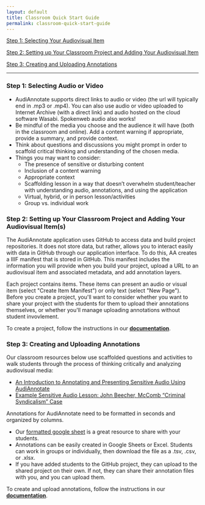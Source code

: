 ```yaml
---
layout: default
title: Classroom Quick Start Guide
permalink: classroom-quick-start-guide
---
```

<!-- Add an essay or interpretive material below this line,
using HTML or markdown.  Do not modify this file above this line -->

[Step 1: Selecting Your Audiovisual Item](#one)

[Step 2: Setting up Your Classroom Project and Adding Your Audiovisual Item](#two)  

[Step 3: Creating and Uploading Annotations](#three)  

---

### **Step 1: Selecting Audio or Video**<a name="one"></a>
- AudiAnnotate supports direct links to audio or video (the url will typically end in .mp3 or .mp4). You can also use audio or video uploaded to Internet Archive (with a direct link) and audio hosted on the cloud software Wasabi. Spokenweb audio also works!
- Be mindful of the media you choose and the audience it will have (both in the classroom and online). Add a content warning if appropriate, provide a summary, and provide context.
- Think about questions and discussions you might prompt in order to scaffold critical thinking and understanding of the chosen media.
- Things you may want to consider: 
  - The presence of sensitive or disturbing content
  - Inclusion of a content warning
  - Appropriate context
  - Scaffolding lesson in a way that doesn’t overwhelm student/teacher with understanding audio, annotations, and using the application
  - Virtual, hybrid, or in person lesson/activities
  - Group vs. individual work



### **Step 2: Setting up Your Classroom Project and Adding Your Audiovisual Item(s)**<a name="two"></a>

The AudiAnnotate application uses GitHub to access data and build project repositories. It does not store data, but rather, allows you to interact easily with data in GitHub through our application interface. To do this, AA creates a IIIF manifest that is stored in GitHub. This manifest includes the information you will provide when you build your project, upload a URL to an audiovisual item and associated metadata, and add annotation layers. 

Each project contains items. These items can present an audio or visual item (select "Create Item Manifest") or only text (select "New Page"). Before you create a project, you'll want to consider whether you want to share your project with the students for them to upload their annotations themselves, or whether you'll manage uploading annotations without student invovlement.

To create a project, follow the instructions in our **[documentation](https://hipstas.github.io/AudiAnnotate/documentation.html)**.
 
### **Step 3: Creating and Uploading Annotations**<a name="three"></a>

Our classroom resources below use scaffolded questions and activities to walk students through the process of thinking critically and analyzing audiovisual media: 
- [An Introduction to Annotating and Presenting Sensitive Audio Using AudiAnnotate](https://bethanycayeradcliff.github.io/sensitive-audio-lesson/)
- [Example Sensitive Audio Lesson: John Beecher, McComb “Criminal Syndicalism” Case](https://kywark.github.io/example-sensitive-audio-lesson-syndicalism/)

Annotations for AudiAnnotate need to be formatted in seconds and organized by columns.
 - Our [formatted google sheet](https://docs.google.com/spreadsheets/d/1ImjhjLD1g-lQulJX3UJe4Y91z04EOriYCqiN1rz9gnw/copy?usp=sharing) is a great resource to share with your students.
 - Annotations can be easily created in Google Sheets or Excel. Students can work in groups or individually, then download the file as a .tsv, .csv, or .xlsx. 
 - If you have added students to the GitHub project, they can upload to the shared project on their own. If not, they can share their annotation files with you, and you can upload them. 

To create and upload annotations, follow the instructions in our **[documentation](https://hipstas.github.io/AudiAnnotate/documentation.html)**.

 
